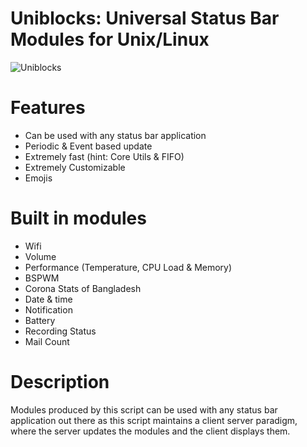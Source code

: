 # Uniblocks: Universal Status Bar Modules for Unix/Linux

![Uniblocks](https://cloud.disroot.org/s/fjQCarxJZNJj5Wz/preview)

# Features
- Can be used with any status bar application
- Periodic & Event based update
- Extremely fast (hint: Core Utils & FIFO)
- Extremely Customizable
- Emojis

# Built in modules

   * Wifi
   * Volume
   * Performance (Temperature, CPU Load & Memory)
   * BSPWM
   * Corona Stats of Bangladesh
   * Date & time
   * Notification
   * Battery
   * Recording Status
   * Mail Count

# Description
Modules produced by this script can be used with any status bar application out there as this script maintains a client server paradigm, where the server updates the modules and the client displays them.
